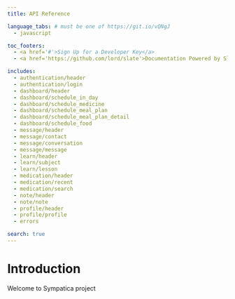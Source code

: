 ```yaml
---
title: API Reference

language_tabs: # must be one of https://git.io/vQNgJ
  - javascript

toc_footers:
  - <a href='#'>Sign Up for a Developer Key</a>
  - <a href='https://github.com/lord/slate'>Documentation Powered by Slate</a>

includes:
  - authentication/header
  - authentication/login
  - dashboard/header
  - dashboard/schedule_in_day
  - dashboard/schedule_medicine
  - dashboard/schedule_meal_plan
  - dashboard/schedule_meal_plan_detail
  - dashboard/schedule_food
  - message/header
  - message/contact
  - message/conversation
  - message/message
  - learn/header
  - learn/subject
  - learn/lesson
  - medication/header
  - medication/recent
  - medication/search
  - note/header
  - note/note
  - profile/header
  - profile/profile
  - errors

search: true
---
```


# Introduction

Welcome to Sympatica project